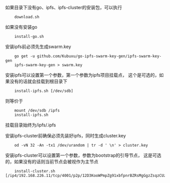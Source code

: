 

如果目录下没有go、ipfs、ipfs-cluster的安装包，可以执行

```
    download.sh 
```


如果没有安装go

```
    install-go.sh   
```

安装ipfs前必须先生成swarm.key 

```
    go get -u github.com/Kubuxu/go-ipfs-swarm-key-gen/ipfs-swarm-key-gen
    ipfs-swarm-key-gen > swarm.key

```

安装ipfs可以设置第一个参数，第一个参数为ipfs项目挂载点，
这个是可选的，如果没有的话就会挂载到根目录下

```
    install-ipfs.sh [/dev/sdb]
```
则等价于
```
    mount /dev/sdb /ipfs
    install-ipfs.sh
```
挂载目录始终为/ipfs/.ipfs


安装ipfs-cluster前确保必须先装好ipfs，同时生成cluster.key

```
    od -vN 32 -An -tx1 /dev/urandom | tr -d ' \n' > cluster.key
```

安装ipfs-cluster可以设置第一个参数，参数为bootstrap的引导节点，
这是可选的，如果没有的话则当前节点会被视作为主节点

```
    install-cluster.sh [/ip4/192.168.226.11/tcp/4001/p2p/12D3KooWPmpZg91xbfpnrBZRsMgGgzZsqzCUzQgYQXY46LLmA6yW]
```
